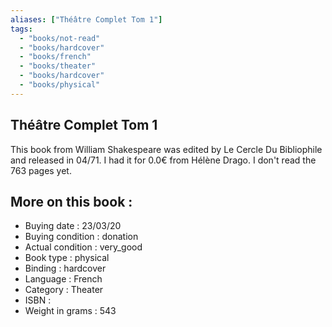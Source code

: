 ```yaml
---
aliases: ["Théâtre Complet Tom 1"] 
tags: 
  - "books/not-read" 
  - "books/hardcover" 
  - "books/french"
  - "books/theater"
  - "books/hardcover"
  - "books/physical"
---
```



## Théâtre Complet Tom 1
This book from William Shakespeare was edited by Le Cercle Du Bibliophile and released in 04/71. I had it for 0.0€ from Hélène Drago. I don't read the 763 pages yet.

## More on this book :
- Buying date : 23/03/20
- Buying condition : donation
- Actual condition : very_good
- Book type : physical
- Binding : hardcover
- Language : French
- Category : Theater
- ISBN : 
- Weight in grams : 543
